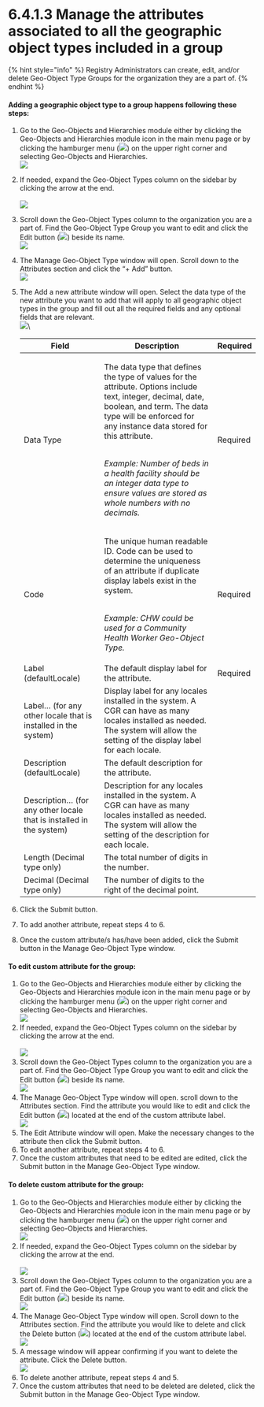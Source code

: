 # 6.4.1.3 Manage the attributes associated to all the geographic object types included in a group

{% hint style="info" %}
Registry Administrators can create, edit, and/or delete Geo-Object Type Groups for the organization they are a part of.
{% endhint %}

#### Adding a geographic object type to a group happens following these steps:

1. Go to the Geo-Objects and Hierarchies module either by clicking the Geo-Objects and Hierarchies module icon in the main menu page or by clicking the hamburger menu (![](https://lh3.googleusercontent.com/iuPmL\_Z1smFoRNK34qpVh9--96pLjj8A-P4QdCAlpcvxkSIfD3bihusMrW6MlenmddHse4DMtkIfNaLzts2tH95aM8vei5RBC6-FuLkbYRi4j4V9LiSgid0KfK2wPUgPo-Oim\_IF7FqvJW8Ck-ESi0sPLJ2Hi6rets24LbXMhLUD7h3zOJePImZz)) on the upper right corner and selecting Geo-Objects and Hierarchies.\
   ![](<../../../../../.gitbook/assets/image (1) (1).png>)
2. If needed, expand the Geo-Object Types column on the sidebar by clicking the arrow at the end.\
   \
   ![](<../../../../../.gitbook/assets/image (4) (1).png>)
3. Scroll down the Geo-Object Types column to the organization you are a part of. Find the Geo-Object Type Group you want to edit and click the Edit button (![](https://lh5.googleusercontent.com/eWbIfLxWl4e8EDQxhct0paMJLckzJIfSi1K3wE4RtIDwyiWkSj73jYAYwkyoa-MkAjmqYo96Ete6QlKkUQ0omVtCFnaH6LfJRAPZrmrbDaSTWLHSImgY-cm-4P4S8h-Pgz0K9ql8d1nuIleRLMN\_0Yzbajxj37KP5XNSfKtF3Lhs4O1ZVIK9S3PR)) beside its name.\
   ![](<../../../../../.gitbook/assets/image (15).png>)
4. The Manage Geo-Object Type window will open. Scroll down to the Attributes section and click the “+ Add” button.\
   ![](<../../../../../.gitbook/assets/image (8) (1).png>)
5.  The Add a new attribute window will open. Select the data type of the new attribute you want to add that will apply to all geographic object types in the group and fill out all the required fields and any optional fields that are relevant.\
    ![](https://lh5.googleusercontent.com/FVXOBtSvWqQdrzn7g-wLHDFXjnO5G0DrOX9FNHbxvrSw2mTVFgX2Xid3WXr2Ey3-oSwk3aXvi5RL2zgSU1dlXkXRrAp42koraX4wp81OsmDlzUYQSyuAWKu8itY1EeeQkp0p9vxCpKG1X6QSfRRXO9jTQqvs40XGtBH6w-ur1S4AeYHscGyZzGMl)\


    | Field                                                               | Description                                                                                                                                                                                                                                                                                                                                                                            | Required |
    | ------------------------------------------------------------------- | -------------------------------------------------------------------------------------------------------------------------------------------------------------------------------------------------------------------------------------------------------------------------------------------------------------------------------------------------------------------------------------- | -------- |
    | Data Type                                                           | <p>The data type that defines the type of values for the attribute. Options include text, integer, decimal, date, boolean, and term. The data type will be enforced for any instance data stored for this attribute.</p><p><br><em>Example: Number of beds in a health facility should be an integer data type to ensure values are stored as whole numbers with no decimals.</em></p> | Required |
    | Code                                                                | <p>The unique human readable ID. Code can be used to determine the uniqueness of an attribute if duplicate display labels exist in the system.</p><p><br><em>Example: CHW could be used for a Community Health Worker Geo-Object Type.</em></p>                                                                                                                                        | Required |
    | Label (defaultLocale)                                               | The default display label for the attribute.                                                                                                                                                                                                                                                                                                                                           | Required |
    | Label… (for any other locale that is installed in the system)       | Display label for any locales installed in the system. A CGR can have as many locales installed as needed. The system will allow the setting of the display label for each locale.                                                                                                                                                                                                     |          |
    | Description (defaultLocale)                                         | The default description for the attribute.                                                                                                                                                                                                                                                                                                                                             |          |
    | Description… (for any other locale that is installed in the system) | Description for any locales installed in the system. A CGR can have as many locales installed as needed. The system will allow the setting of the description for each locale.                                                                                                                                                                                                         |          |
    | Length (Decimal type only)                                          | The total number of digits in the number.                                                                                                                                                                                                                                                                                                                                              |          |
    | Decimal (Decimal type only)                                         | The number of digits to the right of the decimal point.                                                                                                                                                                                                                                                                                                                                |          |
6. Click the Submit button.&#x20;
7. To add another attribute, repeat steps 4 to 6.&#x20;
8. Once the custom attribute/s has/have been added, click the Submit button in the Manage Geo-Object Type window.

#### To edit custom attribute for the group:

1. Go to the Geo-Objects and Hierarchies module either by clicking the Geo-Objects and Hierarchies module icon in the main menu page or by clicking the hamburger menu (![](https://lh3.googleusercontent.com/iuPmL\_Z1smFoRNK34qpVh9--96pLjj8A-P4QdCAlpcvxkSIfD3bihusMrW6MlenmddHse4DMtkIfNaLzts2tH95aM8vei5RBC6-FuLkbYRi4j4V9LiSgid0KfK2wPUgPo-Oim\_IF7FqvJW8Ck-ESi0sPLJ2Hi6rets24LbXMhLUD7h3zOJePImZz)) on the upper right corner and selecting Geo-Objects and Hierarchies.\
   ![](<../../../../../.gitbook/assets/image (1) (1).png>)
2. If needed, expand the Geo-Object Types column on the sidebar by clicking the arrow at the end.\
   \
   ![](<../../../../../.gitbook/assets/image (4) (1).png>)
3. Scroll down the Geo-Object Types column to the organization you are a part of. Find the Geo-Object Type Group you want to edit and click the Edit button (![](https://lh5.googleusercontent.com/eWbIfLxWl4e8EDQxhct0paMJLckzJIfSi1K3wE4RtIDwyiWkSj73jYAYwkyoa-MkAjmqYo96Ete6QlKkUQ0omVtCFnaH6LfJRAPZrmrbDaSTWLHSImgY-cm-4P4S8h-Pgz0K9ql8d1nuIleRLMN\_0Yzbajxj37KP5XNSfKtF3Lhs4O1ZVIK9S3PR)) beside its name.\
   ![](<../../../../../.gitbook/assets/image (15).png>)
4. The Manage Geo-Object Type window will open. scroll down to the Attributes section. Find the attribute you would like to edit and click the Edit button (![](https://lh3.googleusercontent.com/Q7pkzgObJFZQnkb3\_buJ8H5DuTLrUoW0FKylb9-lDiM20ivUXXW4mCSN7R9tsuvDhplAzzzZLHeLr3RqLFvoHnmcmfaAiHM1OkUQSpu9M9wbOJVBy9SqaNvGamTl8kWn25VSwR4AZBT02MdiOn5g2O\_zylORVWHL800sReyQzPvxskHdrCLRpQra)) located at the end of the custom attribute label.\
   ![](<../../../../../.gitbook/assets/image (13).png>)
5. The Edit Attribute window will open. Make the necessary changes to the attribute then click the Submit button.&#x20;
6. To edit another attribute, repeat steps 4 to 6.&#x20;
7. Once the custom attributes that need to be edited are edited, click the Submit button in the Manage Geo-Object Type window.

#### To delete custom attribute for the group:

1. Go to the Geo-Objects and Hierarchies module either by clicking the Geo-Objects and Hierarchies module icon in the main menu page or by clicking the hamburger menu (![](https://lh3.googleusercontent.com/iuPmL\_Z1smFoRNK34qpVh9--96pLjj8A-P4QdCAlpcvxkSIfD3bihusMrW6MlenmddHse4DMtkIfNaLzts2tH95aM8vei5RBC6-FuLkbYRi4j4V9LiSgid0KfK2wPUgPo-Oim\_IF7FqvJW8Ck-ESi0sPLJ2Hi6rets24LbXMhLUD7h3zOJePImZz)) on the upper right corner and selecting Geo-Objects and Hierarchies.\
   ![](<../../../../../.gitbook/assets/image (1) (1).png>)
2. If needed, expand the Geo-Object Types column on the sidebar by clicking the arrow at the end.\
   \
   ![](<../../../../../.gitbook/assets/image (4) (1).png>)
3. Scroll down the Geo-Object Types column to the organization you are a part of. Find the Geo-Object Type Group you want to edit and click the Edit button (![](https://lh5.googleusercontent.com/eWbIfLxWl4e8EDQxhct0paMJLckzJIfSi1K3wE4RtIDwyiWkSj73jYAYwkyoa-MkAjmqYo96Ete6QlKkUQ0omVtCFnaH6LfJRAPZrmrbDaSTWLHSImgY-cm-4P4S8h-Pgz0K9ql8d1nuIleRLMN\_0Yzbajxj37KP5XNSfKtF3Lhs4O1ZVIK9S3PR)) beside its name.\
   ![](<../../../../../.gitbook/assets/image (15).png>)
4. The Manage Geo-Object Type window will open. Scroll down to the Attributes section. Find the attribute you would like to delete and click the Delete button (![](https://lh5.googleusercontent.com/4UozB7vD987HwNl9l2XwwVG2tivfKvoEDqFo7H00DR18Q\_kAXVsHzCIniv6ybCuLlxnmshVg\_6AUziUX-08vQ8FCBNmAz4aHrlJFmC\_fIHK8W69dFj-uvUc2EOYxg7u-tlfifwgq-ccgGtI9o6cygEaWi-m6y9i5uW8IQYfApbGCBW4NapY9iQFK)) located at the end of the custom attribute label.\
   ![](<../../../../../.gitbook/assets/image (2) (2) (1).png>)
5. A message window will appear confirming if you want to delete the attribute. Click the Delete button.\
   ![](https://lh5.googleusercontent.com/vD5324Kgz-zNnEpgEh4PyahZA7\_i4rF-SSShSxnZaC1YoNt5C1WF878aYQQZluEaMi5ZenNLTJPCYiVzjMSRs-Kq2-PQ\_8gyTt6kD0nzc6\_fSfgHS2WdCFdFCDf6py\_0hBwb0oWDxr0o4Qfk2ClIBRswl01fkJ6ljOv7ByI7dP03iwM-ABuI8NyG)
6. To delete another attribute, repeat steps 4 and 5.&#x20;
7. Once the custom attributes that need to be deleted are deleted, click the Submit button in the Manage Geo-Object Type window.
